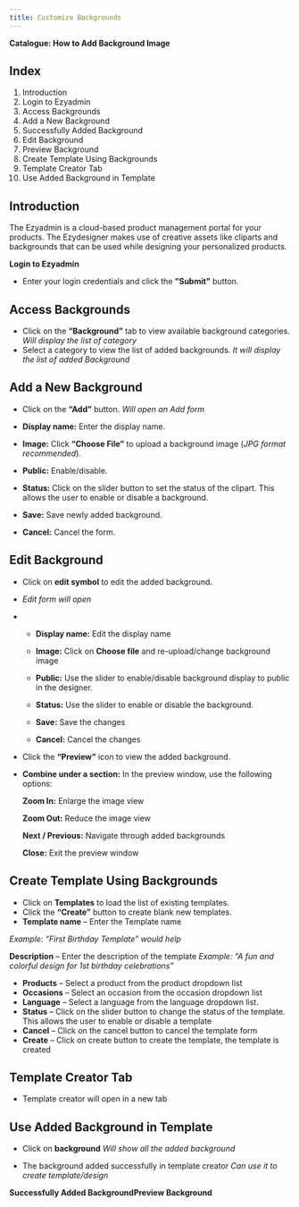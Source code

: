 ```yaml
---
title: Customize Backgrounds
---
```

**Catalogue: How to Add Background Image**

## **Index**

1. Introduction
2. Login to Ezyadmin
3. Access Backgrounds
4. Add a New Background
5. Successfully Added Background
6. Edit Background
7. Preview Background
8. Create Template Using Backgrounds
9. Template Creator Tab
10. Use Added Background in Template



## **Introduction**

The Ezyadmin is a cloud-based product management portal for your products. The Ezydesigner makes use of creative assets like cliparts and backgrounds that can be used while designing your personalized products.

**Login to Ezyadmin**

* Enter your login credentials and click the **"Submit"** button.



## **Access Backgrounds**

* Click on the **“Background”** tab to view available background categories.
   *Will display the list of category*
* Select a category to view the list of added backgrounds.
   *It will display the list of added Background*



## **Add a New Background**

* Click on the **“Add”** button.
   *Will open an Add form*
* **Display name:** Enter the display name.


* **Image:** Click **“Choose File”** to upload a background image (*JPG format recommended*).
* **Public:** Enable/disable.
* **Status:** Click on the slider button to set the status of the clipart. This allows the user to enable or disable a background.
* **Save:** Save newly added background.
* **Cancel:** Cancel the form.







## **Edit Background**

* Click on **edit symbol** to edit the added background.
* *Edit form will open*


* * **Display name:** Edit the display name

  * **Image:** Click on **Choose file** and re-upload/change background image

  * **Public:** Use the slider to enable/disable background display to public in the designer.

  * **Status:** Use the slider to enable or disable the background.

  * **Save:** Save the changes

  * **Cancel:** Cancel the changes







* Click the **“Preview”** icon to view the added background.
* **Combine under a section:** In the preview window, use the following options:
   

  **Zoom In:** Enlarge the image view


   **Zoom Out:** Reduce the image view

  **Next / Previous:** Navigate through added backgrounds

  **Close:** Exit the preview window



## **Create Template Using Backgrounds**



* Click on **Templates** to load the list of existing templates.
* Click the **“Create”** button to create blank new templates.
* **Template name** – Enter the Template name


 *Example: “First Birthday Template” would help*

**Description** – Enter the description of the template
 *Example: “A fun and colorful design for 1st birthday celebrations”*

* **Products** – Select a product from the product dropdown list
* **Occasions** – Select an occasion from the occasion dropdown list
* **Language** – Select a language from the language dropdown list.
* **Status** – Click on the slider button to change the status of the template. This allows the user to enable or disable a template
* **Cancel** – Click on the cancel button to cancel the template form
* **Create** – Click on create button to create the template, the template is created



## **Template Creator Tab**

* Template creator will open in a new tab



## **Use Added Background in Template**

* Click on **background**
   *Will show all the added background*


* The background added successfully in template creator
   *Can use it to create template/design*






**Successfully Added BackgroundPreview Background**
